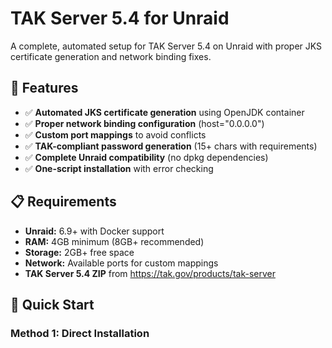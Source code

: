 # TAK Server 5.4 for Unraid

A complete, automated setup for TAK Server 5.4 on Unraid with proper JKS certificate generation and network binding fixes.

## 🚀 Features

- ✅ **Automated JKS certificate generation** using OpenJDK container
- ✅ **Proper network binding configuration** (host="0.0.0.0")
- ✅ **Custom port mappings** to avoid conflicts
- ✅ **TAK-compliant password generation** (15+ chars with requirements)
- ✅ **Complete Unraid compatibility** (no dpkg dependencies)
- ✅ **One-script installation** with error checking

## 📋 Requirements

- **Unraid:** 6.9+ with Docker support
- **RAM:** 4GB minimum (8GB+ recommended)
- **Storage:** 2GB+ free space
- **Network:** Available ports for custom mappings
- **TAK Server 5.4 ZIP** from https://tak.gov/products/tak-server

## 🚀 Quick Start

### Method 1: Direct Installation
